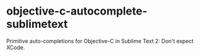 objective-c-autocomplete-sublimetext
====================================

Primitive auto-completions for Objective-C in Sublime Text 2: Don't expect XCode.
